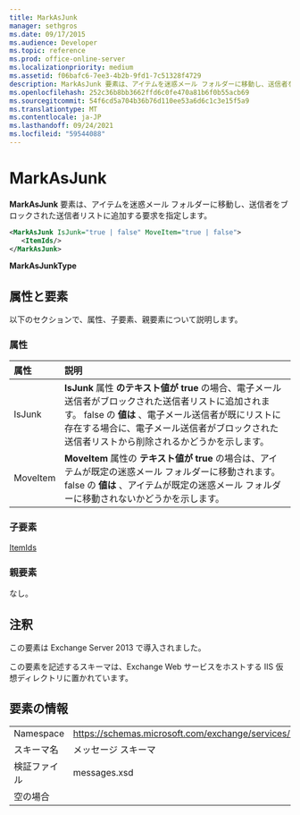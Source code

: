 ```yaml
---
title: MarkAsJunk
manager: sethgros
ms.date: 09/17/2015
ms.audience: Developer
ms.topic: reference
ms.prod: office-online-server
ms.localizationpriority: medium
ms.assetid: f06bafc6-7ee3-4b2b-9fd1-7c51328f4729
description: MarkAsJunk 要素は、アイテムを迷惑メール フォルダーに移動し、送信者をブロックされた送信者リストに追加する要求を指定します。
ms.openlocfilehash: 252c36b8bb3662ffd6c0fe470a81b6f0b55acb69
ms.sourcegitcommit: 54f6cd5a704b36b76d110ee53a6d6c1c3e15f5a9
ms.translationtype: MT
ms.contentlocale: ja-JP
ms.lasthandoff: 09/24/2021
ms.locfileid: "59544088"
---
```

# <a name="markasjunk"></a>MarkAsJunk

**MarkAsJunk** 要素は、アイテムを迷惑メール フォルダーに移動し、送信者をブロックされた送信者リストに追加する要求を指定します。 
  
```XML
<MarkAsJunk IsJunk="true | false" MoveItem="true | false">
   <ItemIds/>
</MarkAsJunk>
```

 **MarkAsJunkType**
## <a name="attributes-and-elements"></a>属性と要素

以下のセクションで、属性、子要素、親要素について説明します。
  
### <a name="attributes"></a>属性

|**属性**|**説明**|
|:-----|:-----|
|IsJunk  <br/> |**IsJunk** 属性 **のテキスト値が true** の場合、電子メール送信者がブロックされた送信者リストに追加されます。 false の **値は** 、電子メール送信者が既にリストに存在する場合に、電子メール送信者がブロックされた送信者リストから削除されるかどうかを示します。  <br/> |
|MoveItem  <br/> |**MoveItem** 属性の **テキスト値が true** の場合は、アイテムが既定の迷惑メール フォルダーに移動されます。 false の **値は** 、アイテムが既定の迷惑メール フォルダーに移動されないかどうかを示します。  <br/> |
   
### <a name="child-elements"></a>子要素

[ItemIds](itemids.md)
  
### <a name="parent-elements"></a>親要素

なし。
  
## <a name="remarks"></a>注釈

この要素は Exchange Server 2013 で導入されました。
  
この要素を記述するスキーマは、Exchange Web サービスをホストする IIS 仮想ディレクトリに置かれています。
  
## <a name="element-information"></a>要素の情報

|||
|:-----|:-----|
|Namespace  <br/> |https://schemas.microsoft.com/exchange/services/2006/messages  <br/> |
|スキーマ名  <br/> |メッセージ スキーマ  <br/> |
|検証ファイル  <br/> |messages.xsd  <br/> |
|空の場合  <br/> ||
   

